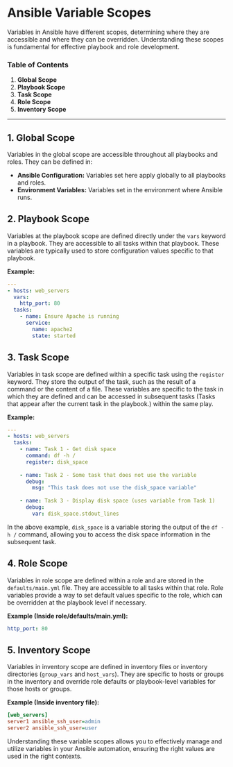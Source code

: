 # Ansible Variable Scopes

Variables in Ansible have different scopes, determining where they are accessible and where they can be overridden. Understanding these scopes is fundamental for effective playbook and role development.

### Table of Contents

1. **Global Scope**
2. **Playbook Scope**
3. **Task Scope**
4. **Role Scope**
5. **Inventory Scope**

---

## 1. Global Scope

Variables in the global scope are accessible throughout all playbooks and roles. They can be defined in:

- **Ansible Configuration:** Variables set here apply globally to all playbooks and roles.
- **Environment Variables:** Variables set in the environment where Ansible runs.

## 2. Playbook Scope

Variables at the playbook scope are defined directly under the `vars` keyword in a playbook. They are accessible to all tasks within that playbook. These variables are typically used to store configuration values specific to that playbook.

**Example:**

```yaml
---
- hosts: web_servers
  vars:
    http_port: 80
  tasks:
    - name: Ensure Apache is running
      service:
        name: apache2
        state: started
```

## 3. Task Scope

Variables in task scope are defined within a specific task using the `register` keyword. They store the output of the task, such as the result of a command or the content of a file. These variables are specific to the task in which they are defined and can be accessed in subsequent tasks (Tasks that appear after the current task in the playbook.) within the same play.

**Example:**

```yaml
---
- hosts: web_servers
  tasks:
    - name: Task 1 - Get disk space
      command: df -h /
      register: disk_space
    
    - name: Task 2 - Some task that does not use the variable
      debug:
        msg: "This task does not use the disk_space variable"
    
    - name: Task 3 - Display disk space (uses variable from Task 1)
      debug:
        var: disk_space.stdout_lines
```

In the above example, `disk_space` is a variable storing the output of the `df -h /` command, allowing you to access the disk space information in the subsequent task.

## 4. Role Scope

Variables in role scope are defined within a role and are stored in the `defaults/main.yml` file. They are accessible to all tasks within that role. Role variables provide a way to set default values specific to the role, which can be overridden at the playbook level if necessary.

**Example (Inside role/defaults/main.yml):**

```yaml
http_port: 80
```

## 5. Inventory Scope

Variables in inventory scope are defined in inventory files or inventory directories (`group_vars` and `host_vars`). They are specific to hosts or groups in the inventory and override role defaults or playbook-level variables for those hosts or groups.

**Example (Inside inventory file):**

```ini
[web_servers]
server1 ansible_ssh_user=admin
server2 ansible_ssh_user=user
```

Understanding these variable scopes allows you to effectively manage and utilize variables in your Ansible automation, ensuring the right values are used in the right contexts.
